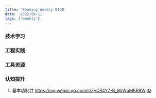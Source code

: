 ```yaml
---
title: 'Reading Weekly 0100'
date: '2022-09-11'
tags: ['weekly']
---
```


### 技术学习

### 工程实践

### 工具资源

### 认知提升

1. 基本功制胜 https://mp.weixin.qq.com/s/ZyCR4Y7-B_MrWuMKRBWjIQ
